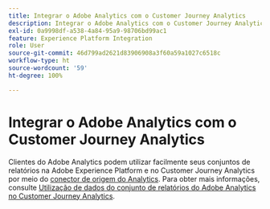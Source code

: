 ```yaml
---
title: Integrar o Adobe Analytics com o Customer Journey Analytics
description: Integrar o Adobe Analytics com o Customer Journey Analytics
exl-id: 0a9998df-a538-4a84-95a9-98706bd99ac1
feature: Experience Platform Integration
role: User
source-git-commit: 46d799ad2621d83906908a3f60a59a1027c6518c
workflow-type: ht
source-wordcount: '59'
ht-degree: 100%

---
```


# Integrar o Adobe Analytics com o Customer Journey Analytics

Clientes do Adobe Analytics podem utilizar facilmente seus conjuntos de relatórios na Adobe Experience Platform e no Customer Journey Analytics por meio do [conector de origem do Analytics](https://experienceleague.adobe.com/docs/experience-platform/sources/connectors/adobe-applications/analytics.html?lang=pt-BR). Para obter mais informações, consulte [Utilização de dados do conjunto de relatórios do Adobe Analytics no Customer Journey Analytics](/help/getting-started/aa-vs-cja/aa-data-in-cja.md).
